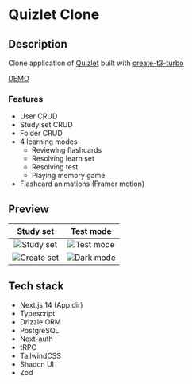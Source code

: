 # Quizlet Clone

## Description

Clone application of [Quizlet](https://quizlet.com) built with [create-t3-turbo](https://github.com/t3-oss/create-t3-turbo)

[DEMO](https://quizlet-clone-nextjs.vercel.app/)

### Features

- User CRUD
- Study set CRUD
- Folder CRUD
- 4 learning modes
  - Reviewing flashcards
  - Resolving learn set
  - Resolving test
  - Playing memory game
- Flashcard animations (Framer motion)

## Preview
| Study set | Test mode |
|:-------------------------:|:-------------------------:|  
| ![Study set](https://github.com/fkozlicki/quizletv2/assets/93607858/6ba7d9fe-7158-4caa-b5e2-d640f20a268b) | ![Test mode](https://github.com/fkozlicki/quizletv2/assets/93607858/e1335865-9895-4124-9d12-2d367832dc90) |
| ![Create set](https://github.com/fkozlicki/quizletv2/assets/93607858/3b8051e8-8a71-4f5c-91e9-5b4af4971771) | ![Dark mode](https://github.com/fkozlicki/quizletv2/assets/93607858/281601be-c0a1-49d8-a855-f29061d75d6b) |

## Tech stack

- Next.js 14 (App dir)
- Typescript
- Drizzle ORM
- PostgreSQL
- Next-auth
- tRPC
- TailwindCSS
- Shadcn UI
- Zod

